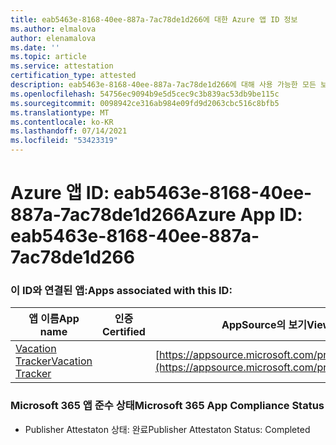 ```yaml
---
title: eab5463e-8168-40ee-887a-7ac78de1d266에 대한 Azure 앱 ID 정보
ms.author: elmalova
author: elenamalova
ms.date: ''
ms.topic: article
ms.service: attestation
certification_type: attested
description: eab5463e-8168-40ee-887a-7ac78de1d266에 대해 사용 가능한 모든 보안 및 규정 준수 정보입니다.
ms.openlocfilehash: 54756ec9094b9e5d5cec9c3b839ac53db9be115c
ms.sourcegitcommit: 0098942ce316ab984e09fd9d2063cbc516c8bfb5
ms.translationtype: MT
ms.contentlocale: ko-KR
ms.lasthandoff: 07/14/2021
ms.locfileid: "53423319"
---
```

# <a name="azure-app-id-eab5463e-8168-40ee-887a-7ac78de1d266"></a><span data-ttu-id="3bd98-103">Azure 앱 ID: eab5463e-8168-40ee-887a-7ac78de1d266</span><span class="sxs-lookup"><span data-stu-id="3bd98-103">Azure App ID: eab5463e-8168-40ee-887a-7ac78de1d266</span></span>


### <a name="apps-associated-with-this-id"></a><span data-ttu-id="3bd98-104">이 ID와 연결된 앱:</span><span class="sxs-lookup"><span data-stu-id="3bd98-104">Apps associated with this ID:</span></span>
| <span data-ttu-id="3bd98-105">**앱 이름**</span><span class="sxs-lookup"><span data-stu-id="3bd98-105">**App name**</span></span> | <span data-ttu-id="3bd98-106">**인증**</span><span class="sxs-lookup"><span data-stu-id="3bd98-106">**Certified**</span></span> | <span data-ttu-id="3bd98-107">**AppSource의 보기**</span><span class="sxs-lookup"><span data-stu-id="3bd98-107">**View in AppSource**</span></span> |
|-|-|-|
| [<span data-ttu-id="3bd98-108">Vacation Tracker</span><span class="sxs-lookup"><span data-stu-id="3bd98-108">Vacation Tracker</span></span>](https://docs.microsoft.com/en-us/microsoft-365-app-certification/forward/WA200002167) |  | [https://appsource.microsoft.com/product/office/WA200002167](https://appsource.microsoft.com/product/office/WA200002167) |

### <a name="microsoft-365-app-compliance-status"></a><span data-ttu-id="3bd98-109">Microsoft 365 앱 준수 상태</span><span class="sxs-lookup"><span data-stu-id="3bd98-109">Microsoft 365 App Compliance Status</span></span>
- <span data-ttu-id="3bd98-110">Publisher Attestaton 상태: 완료</span><span class="sxs-lookup"><span data-stu-id="3bd98-110">Publisher Attestaton Status: Completed</span></span>
